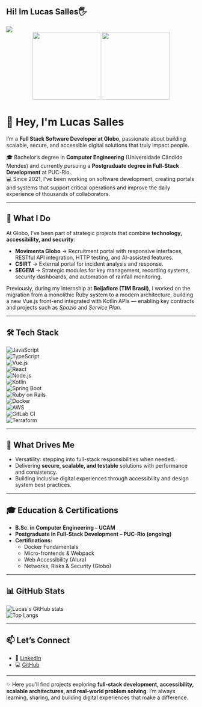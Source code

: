 <div>
  <h2>Hi! Im Lucas Salles🖐️</h2>
  <a href="https://www.linkedin.com/in/lucas-salles-0533ba199/" target="_blank">
    <img  src="https://img.shields.io/badge/-LinkedIn-%230077B5?style=for-the-badge&logo=linkedin&logoColor=white" target="_blank">
  </a> 
</div>

<div align="center">
  <img height="180em" src="https://github-readme-stats.vercel.app/api?username=salleslucas&show_icons=true&theme=panda&include_all_commits=true&count_private=true"/>
  <img height="180em" src="https://github-readme-stats.vercel.app/api/top-langs/?username=salleslucas&layout=compact&langs_count=7&theme=panda"/>
</div>

# 👋 Hey, I'm Lucas Salles  

I’m a **Full Stack Software Developer at Globo**, passionate about building scalable, secure, and accessible digital solutions that truly impact people.  

🎓 Bachelor’s degree in **Computer Engineering** (Universidade Cândido Mendes) and currently pursuing a **Postgraduate degree in Full-Stack Development** at PUC-Rio.  
💻 Since 2021, I’ve been working on software development, creating portals and systems that support critical operations and improve the daily experience of thousands of collaborators.  

---

## 🚀 What I Do  

At Globo, I’ve been part of strategic projects that combine **technology, accessibility, and security**:  

- **Movimenta Globo** → Recruitment portal with responsive interfaces, RESTful API integration, HTTP testing, and AI-assisted features.  
- **CSIRT** → External portal for incident analysis and response.  
- **SEGEM** → Strategic modules for key management, recording systems, security dashboards, and automation of rainfall monitoring.  

Previously, during my internship at **Beijaflore (TIM Brasil)**, I worked on the migration from a monolithic Ruby system to a modern architecture, building a new Vue.js front-end integrated with Kotlin APIs — enabling key contracts and projects such as *Spazio* and *Service Plan*.  

---

## 🛠️ Tech Stack  

![JavaScript](https://img.shields.io/badge/JavaScript-F7DF1E?style=for-the-badge&logo=javascript&logoColor=black)  
![TypeScript](https://img.shields.io/badge/TypeScript-3178C6?style=for-the-badge&logo=typescript&logoColor=white)  
![Vue.js](https://img.shields.io/badge/Vue.js-4FC08D?style=for-the-badge&logo=vue.js&logoColor=white)  
![React](https://img.shields.io/badge/React-20232A?style=for-the-badge&logo=react&logoColor=61DAFB)  
![Node.js](https://img.shields.io/badge/Node.js-339933?style=for-the-badge&logo=node.js&logoColor=white)  
![Kotlin](https://img.shields.io/badge/Kotlin-7F52FF?style=for-the-badge&logo=kotlin&logoColor=white)  
![Spring Boot](https://img.shields.io/badge/Spring_Boot-6DB33F?style=for-the-badge&logo=springboot&logoColor=white)  
![Ruby on Rails](https://img.shields.io/badge/Ruby_on_Rails-CC0000?style=for-the-badge&logo=rubyonrails&logoColor=white)  
![Docker](https://img.shields.io/badge/Docker-2496ED?style=for-the-badge&logo=docker&logoColor=white)  
![AWS](https://img.shields.io/badge/AWS-232F3E?style=for-the-badge&logo=amazon-aws&logoColor=white)  
![GitLab CI](https://img.shields.io/badge/GitLab%20CI/CD-FC6D26?style=for-the-badge&logo=gitlab&logoColor=white)  
![Terraform](https://img.shields.io/badge/Terraform-844FBA?style=for-the-badge&logo=terraform&logoColor=white)  

---

## 🌟 What Drives Me  

- Versatility: stepping into full-stack responsibilities when needed.  
- Delivering **secure, scalable, and testable** solutions with performance and consistency.  
- Building inclusive digital experiences through accessibility and design system best practices.  

---

## 🎓 Education & Certifications  

- **B.Sc. in Computer Engineering – UCAM**  
- **Postgraduate in Full-Stack Development – PUC-Rio (ongoing)**  
- **Certifications:**  
  - Docker Fundamentals  
  - Micro-frontends & Webpack  
  - Web Accessibility (Alura)  
  - Networks, Risks & Security (Globo)  

---

## 📊 GitHub Stats  

![Lucas's GitHub stats](https://github-readme-stats.vercel.app/api?username=lasalles&show_icons=true&theme=tokyonight)  
![Top Langs](https://github-readme-stats.vercel.app/api/top-langs/?username=lasalles&layout=compact&theme=tokyonight)  

---

## 📫 Let’s Connect  

- 💼 [LinkedIn](https://www.linkedin.com/in/lucas-salles-0533ba199/)  
- 💻 [GitHub](https://github.com/lasalles)  

---

✨ Here you’ll find projects exploring **full-stack development, accessibility, scalable architectures, and real-world problem solving**. I’m always learning, sharing, and building digital experiences that make a difference.  


